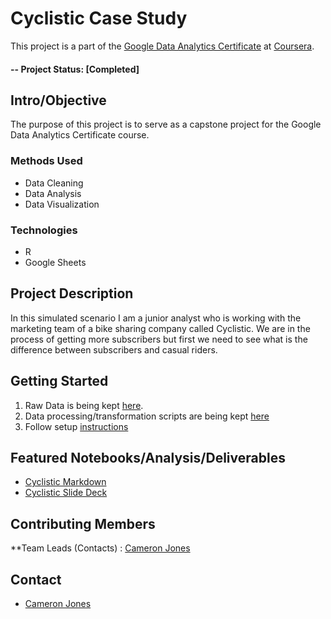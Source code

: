 # Cyclistic Case Study
This project is a part of the [Google Data Analytics Certificate](https://grow.google/certificates/data-analytics/#?modal_active=none) at [Coursera](http://www.coursera.org).

#### -- Project Status: [Completed]

## Intro/Objective
The purpose of this project is to serve as a capstone project for the Google Data Analytics Certificate course. 

### Methods Used
* Data Cleaning
* Data Analysis
* Data Visualization

### Technologies
* R 
* Google Sheets

## Project Description
In this simulated scenario I am a junior analyst who is working with the marketing team of a bike sharing company called Cyclistic. We are in the process of getting more subscribers but first we need to see what is the difference between subscribers and casual riders.


## Getting Started

1. Raw Data is being kept [here](https://drive.google.com/drive/folders/1ZJvmPwEE5HXlWHBQ0NQ09IngUSoWAoX7?usp=sharing).    
2. Data processing/transformation scripts are being kept [here](https://github.com/TheCameronJones/CyclisticCaseStudy/blob/959f9ef7eb36b7a5b910fa4a4a9618c01309a81b/CyclisticCaseStudy.Rmd)
3. Follow setup [instructions](https://github.com/TheCameronJones/CyclisticCaseStudy/blob/959f9ef7eb36b7a5b910fa4a4a9618c01309a81b/CyclisticCaseStudy.Rmd)

## Featured Notebooks/Analysis/Deliverables
* [Cyclistic Markdown](https://github.com/TheCameronJones/CyclisticCaseStudy/blob/959f9ef7eb36b7a5b910fa4a4a9618c01309a81b/CyclisticCaseStudy.Rmd)
* [Cyclistic Slide Deck](https://docs.google.com/presentation/d/1zroxVuxQpASXDeU32ZB6yL7w3FgSuwzUTALP_4CoLl0/edit?usp=sharing)


## Contributing Members

**Team Leads (Contacts) : [Cameron Jones](https://github.com/[thecameronjones])



## Contact
* [Cameron Jones](cameron.michael.jones@gmail.com)

